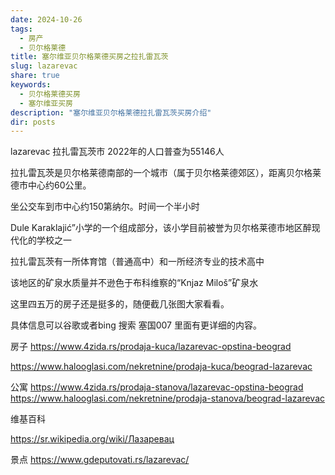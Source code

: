 ```yaml
---
date: 2024-10-26
tags:
  - 房产
  - 贝尔格莱德
title: 塞尔维亚贝尔格莱德买房之拉扎雷瓦茨
slug: lazarevac
share: true
keywords:
  - 贝尔格莱德买房
  - 塞尔维亚买房
description: "塞尔维亚贝尔格莱德拉扎雷瓦茨买房介绍"
dir: posts
---
```


lazarevac 拉扎雷瓦茨市 2022年的人口普查为55146人

拉扎雷瓦茨是贝尔格莱德南部的一个城市（属于贝尔格莱德郊区），距离贝尔格莱德市中心约60公里。

坐公交车到市中心约150第纳尔。时间一个半小时

Dule Karaklajić”小学的一个组成部分，该小学目前被誉为贝尔格莱德市地区醉现代化的学校之一

拉扎雷瓦茨有一所体育馆（普通高中）和一所经济专业的技术高中

该地区的矿泉水质量并不逊色于布科维察的“Knjaz Miloš”矿泉水

这里四五万的房子还是挺多的，随便截几张图大家看看。


具体信息可以谷歌或者bing 搜索 塞国007  里面有更详细的内容。

房子
https://www.4zida.rs/prodaja-kuca/lazarevac-opstina-beograd


https://www.halooglasi.com/nekretnine/prodaja-kuca/beograd-lazarevac



公寓
https://www.4zida.rs/prodaja-stanova/lazarevac-opstina-beograd
https://www.halooglasi.com/nekretnine/prodaja-stanova/beograd-lazarevac


维基百科

https://sr.wikipedia.org/wiki/Лазаревац

景点
https://www.gdeputovati.rs/lazarevac/